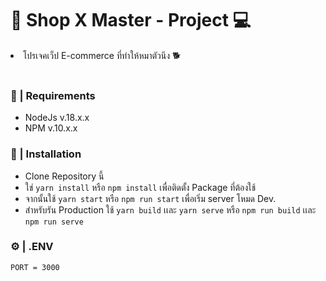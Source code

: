 <h1>🎪 Shop X Master - Project 💻</h1

- โปรเจคเว็ป E-commerce ที่ทำให้หมาตัวนึง 🐕

<br />
<h3>📝 | Requirements</h3>

- NodeJs v.18.x.x
- NPM v.10.x.x

<h3>🚀 | Installation</h3>

- Clone Repository นี้
- ใช่ ```yarn install``` หรือ ```npm install``` เพื่อติดตั้ง Package ที่ต้องใช้
- จากนั้นใช้ ```yarn start``` หรือ ```npm run start``` เพื่อเริ่ม server โหมด Dev.
- สำหรับรัน Production ใช้ ```yarn build``` เเละ ```yarn serve``` หรือ ```npm run build``` เเละ ```npm run serve```

<h3>⚙ | .ENV</h3>

```
PORT = 3000
```